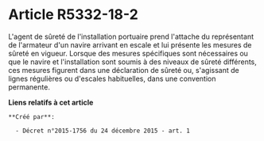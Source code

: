 # Article R5332-18-2

L'agent de sûreté de l'installation portuaire prend l'attache du représentant de l'armateur d'un navire arrivant en escale et
lui présente les mesures de sûreté en vigueur. Lorsque des mesures spécifiques sont nécessaires ou que le navire et
l'installation sont soumis à des niveaux de sûreté différents, ces mesures figurent dans une déclaration de sûreté ou,
s'agissant de lignes régulières ou d'escales habituelles, dans une convention permanente.

**Liens relatifs à cet article**

	**Créé par**:

	  - Décret n°2015-1756 du 24 décembre 2015 - art. 1
